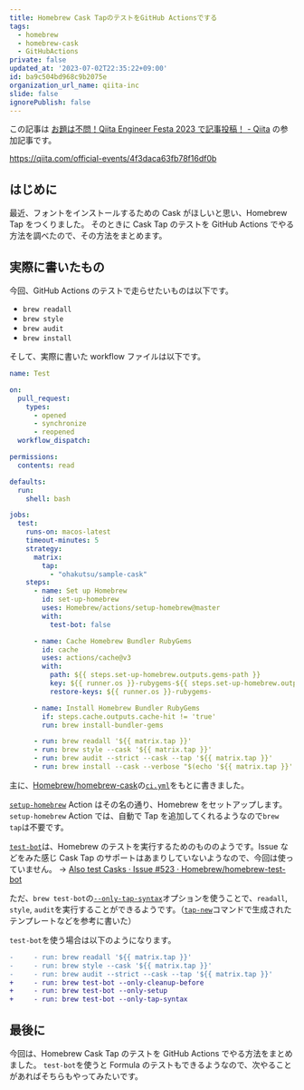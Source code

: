 ```yaml
---
title: Homebrew Cask TapのテストをGitHub Actionsでする
tags:
  - homebrew
  - homebrew-cask
  - GitHubActions
private: false
updated_at: '2023-07-02T22:35:22+09:00'
id: ba9c504bd968c9b2075e
organization_url_name: qiita-inc
slide: false
ignorePublish: false
---
```


この記事は [お題は不問！Qiita Engineer Festa 2023 で記事投稿！ - Qiita](https://qiita.com/official-events/4f3daca63fb78f16df0b) の参加記事です。

https://qiita.com/official-events/4f3daca63fb78f16df0b

## はじめに

最近、フォントをインストールするための Cask がほしいと思い、Homebrew Tap をつくりました。
そのときに Cask Tap のテストを GitHub Actions でやる方法を調べたので、その方法をまとめます。

## 実際に書いたもの

今回、GitHub Actions のテストで走らせたいものは以下です。

- `brew readall`
- `brew style`
- `brew audit`
- `brew install`

そして、実際に書いた workflow ファイルは以下です。

```yml:.github/workflows/test.yml
name: Test

on:
  pull_request:
    types:
      - opened
      - synchronize
      - reopened
  workflow_dispatch:

permissions:
  contents: read

defaults:
  run:
    shell: bash

jobs:
  test:
    runs-on: macos-latest
    timeout-minutes: 5
    strategy:
      matrix:
        tap:
          - "ohakutsu/sample-cask"
    steps:
      - name: Set up Homebrew
        id: set-up-homebrew
        uses: Homebrew/actions/setup-homebrew@master
        with:
          test-bot: false

      - name: Cache Homebrew Bundler RubyGems
        id: cache
        uses: actions/cache@v3
        with:
          path: ${{ steps.set-up-homebrew.outputs.gems-path }}
          key: ${{ runner.os }}-rubygems-${{ steps.set-up-homebrew.outputs.gems-hash }}
          restore-keys: ${{ runner.os }}-rubygems-

      - name: Install Homebrew Bundler RubyGems
        if: steps.cache.outputs.cache-hit != 'true'
        run: brew install-bundler-gems

      - run: brew readall '${{ matrix.tap }}'
      - run: brew style --cask '${{ matrix.tap }}'
      - run: brew audit --strict --cask --tap '${{ matrix.tap }}'
      - run: brew install --cask --verbose "$(echo '${{ matrix.tap }}' | awk -F '/' '{print $2}')"
```

主に、[Homebrew/homebrew-cask](https://github.com/Homebrew/homebrew-cask)の[`ci.yml`](https://github.com/Homebrew/homebrew-cask/blob/dac028992105c5384371200e5cb904651b5537e1/.github/workflows/ci.yml)をもとに書きました。

[`setup-homebrew`](https://github.com/Homebrew/actions/tree/master/setup-homebrew) Action はその名の通り、Homebrew をセットアップします。
`setup-homebrew` Action では、自動で Tap を追加してくれるようなので`brew tap`は不要です。

[`test-bot`](https://github.com/Homebrew/homebrew-test-bot)は、Homebrew のテストを実行するためのもののようです。Issue などをみた感じ Cask Tap のサポートはあまりしていないようなので、今回は使っていません。
→ [Also test Casks · Issue #523 · Homebrew/homebrew-test-bot](https://github.com/Homebrew/homebrew-test-bot/issues/523)

ただ、`brew test-bot`の[`--only-tap-syntax`](https://docs.brew.sh/Manpage#test-bot-options-formula)オプションを使うことで、`readall`, `style`, `audit`を実行することができるようです。（[`tap-new`](https://docs.brew.sh/Manpage#tap-new-options-userrepo)コマンドで生成されたテンプレートなどを参考に書いた）

`test-bot`を使う場合は以下のようになります。

```diff
-     - run: brew readall '${{ matrix.tap }}'
-     - run: brew style --cask '${{ matrix.tap }}'
-     - run: brew audit --strict --cask --tap '${{ matrix.tap }}'
+     - run: brew test-bot --only-cleanup-before
+     - run: brew test-bot --only-setup
+     - run: brew test-bot --only-tap-syntax
```

## 最後に

今回は、Homebrew Cask Tap のテストを GitHub Actions でやる方法をまとめました。
`test-bot`を使うと Formula のテストもできるようなので、次やることがあればそちらもやってみたいです。
